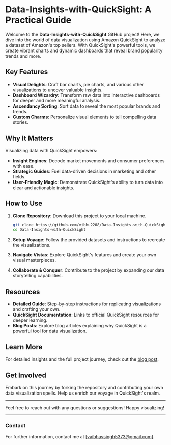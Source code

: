 # Data-Insights-with-QuickSight: A Practical Guide

Welcome to the **Data-Insights-with-QuickSight** GitHub project! Here, we dive into the world of data visualization using Amazon QuickSight to analyze a dataset of Amazon's top sellers. With QuickSight's powerful tools, we create vibrant charts and dynamic dashboards that reveal brand popularity trends and more.

## Key Features

- **Visual Delights**: Craft bar charts, pie charts, and various other visualizations to uncover valuable insights.
- **Dashboard Wizardry**: Transform raw data into interactive dashboards for deeper and more meaningful analysis.
- **Ascendancy Sorting**: Sort data to reveal the most popular brands and trends.
- **Custom Charms**: Personalize visual elements to tell compelling data stories.

## Why It Matters

Visualizing data with QuickSight empowers:

- **Insight Engines**: Decode market movements and consumer preferences with ease.
- **Strategic Guides**: Fuel data-driven decisions in marketing and other fields.
- **User-Friendly Magic**: Demonstrate QuickSight's ability to turn data into clear and actionable insights.

## How to Use

1. **Clone Repository**: Download this project to your local machine.
    ```bash
    git clone https://github.com/vibhu2208/Data-Insights-with-QuickSight.git
    cd Data-Insights-with-QuickSight
    ```

2. **Setup Voyage**: Follow the provided datasets and instructions to recreate the visualizations.
3. **Navigate Vistas**: Explore QuickSight's features and create your own visual masterpieces.
4. **Collaborate & Conquer**: Contribute to the project by expanding our data storytelling capabilities.

## Resources

- **Detailed Guide**: Step-by-step instructions for replicating visualizations and crafting your own.
- **QuickSight Documentation**: Links to official QuickSight resources for deeper learning.
- **Blog Posts**: Explore blog articles explaining why QuickSight is a powerful tool for data visualization.

## Learn More

For detailed insights and the full project journey, check out the [blog post](https://yourblogpostlink.com).

## Get Involved

Embark on this journey by forking the repository and contributing your own data visualization spells. Help us enrich our voyage in QuickSight's realm.

---

Feel free to reach out with any questions or suggestions! Happy visualizing!

---


### Contact

For further information, contact me at [vaibhavsingh5373@gmail.com].


